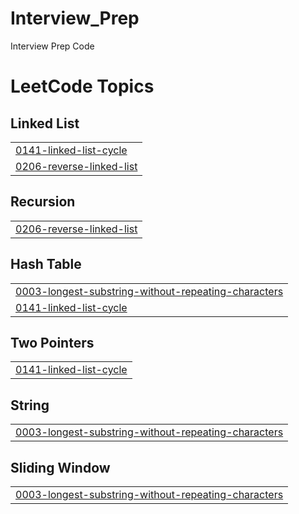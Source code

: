 # Interview_Prep
 Interview Prep Code

<!---LeetCode Topics Start-->
# LeetCode Topics
## Linked List
|  |
| ------- |
| [0141-linked-list-cycle](https://github.com/Sowmyad15/Interview_Prep_Code/tree/master/0141-linked-list-cycle) |
| [0206-reverse-linked-list](https://github.com/Sowmyad15/Interview_Prep_Code/tree/master/0206-reverse-linked-list) |
## Recursion
|  |
| ------- |
| [0206-reverse-linked-list](https://github.com/Sowmyad15/Interview_Prep_Code/tree/master/0206-reverse-linked-list) |
## Hash Table
|  |
| ------- |
| [0003-longest-substring-without-repeating-characters](https://github.com/Sowmyad15/Interview_Prep_Code/tree/master/0003-longest-substring-without-repeating-characters) |
| [0141-linked-list-cycle](https://github.com/Sowmyad15/Interview_Prep_Code/tree/master/0141-linked-list-cycle) |
## Two Pointers
|  |
| ------- |
| [0141-linked-list-cycle](https://github.com/Sowmyad15/Interview_Prep_Code/tree/master/0141-linked-list-cycle) |
## String
|  |
| ------- |
| [0003-longest-substring-without-repeating-characters](https://github.com/Sowmyad15/Interview_Prep_Code/tree/master/0003-longest-substring-without-repeating-characters) |
## Sliding Window
|  |
| ------- |
| [0003-longest-substring-without-repeating-characters](https://github.com/Sowmyad15/Interview_Prep_Code/tree/master/0003-longest-substring-without-repeating-characters) |
<!---LeetCode Topics End-->